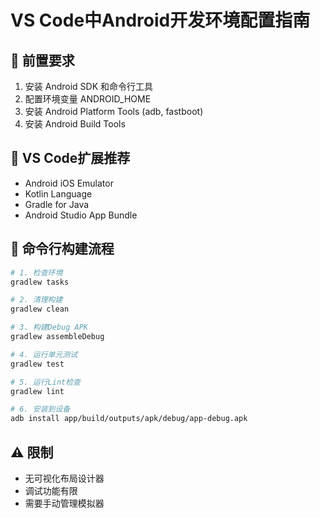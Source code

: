 # VS Code中Android开发环境配置指南

## 🔧 前置要求
1. 安装 Android SDK 和命令行工具
2. 配置环境变量 ANDROID_HOME
3. 安装 Android Platform Tools (adb, fastboot)
4. 安装 Android Build Tools

## 📱 VS Code扩展推荐
- Android iOS Emulator
- Kotlin Language
- Gradle for Java
- Android Studio App Bundle

## 🚀 命令行构建流程
```bash
# 1. 检查环境
gradlew tasks

# 2. 清理构建
gradlew clean

# 3. 构建Debug APK
gradlew assembleDebug

# 4. 运行单元测试
gradlew test

# 5. 运行Lint检查
gradlew lint

# 6. 安装到设备
adb install app/build/outputs/apk/debug/app-debug.apk
```

## ⚠️ 限制
- 无可视化布局设计器
- 调试功能有限
- 需要手动管理模拟器
